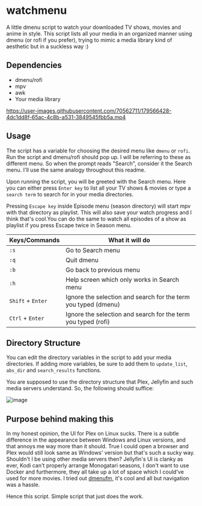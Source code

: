 # watchmenu
A little dmenu script to watch your downloaded TV shows, movies and anime in style. This script lists all your media in an organized manner using dmenu (or rofi if you prefer), trying to mimic a media library kind of aesthetic but in a suckless way :)

## Dependencies
- dmenu/rofi
- mpv
- awk
- Your media library

https://user-images.githubusercontent.com/70562711/179566428-4dc1dd8f-65ac-4c8b-a531-3849545fbb5a.mp4

## Usage

The script has a variable for choosing the desired menu like `dmenu` or `rofi`. Run the script and dmenu/rofi should pop up. I will be referring to these as different menu. So when the prompt reads "Search", consider it the Search menu. I'll use the same analogy throughout this readme.

Upon running the script, you will be greeted with the Search menu. Here you can either press `Enter key` to list all your TV shows & movies or type a `search term` to search for in your media directories.

Pressing `Escape key` inside Episode menu (season directory) will start mpv with that directory as playlist. This will also save your watch progress and I think that's cool.You can do the same to watch all episodes of a show as playlist if you press Escape twice in Season menu. 

| Keys/Commands     | What it will do                                                  |
|-------------------|------------------------------------------------------------------|
| `:s`              | Go to Search menu                                                |
| `:q`              | Quit dmenu                                                       |
| `:b`              | Go back to previous menu                                         |
| `:h`              | Help screen which only works in Search menu                      |
| `Shift` + `Enter` | Ignore the selection and search for the term you typed (dmenu)   |
| `Ctrl` + `Enter`  | Ignore the selection and search for the term you typed (rofi)    |

## Directory Structure

You can edit the directory variables in the script to add your media directories. If adding more variables, be sure to add them to `update_list`, `abs_dir` and `search_results` functions. 

You are supposed to use the directory structure that Plex, Jellyfin and such media servers understand. So, the following should suffice:

![image](https://user-images.githubusercontent.com/70562711/171038983-d9c07095-d3fa-4fa6-957e-f681c3b653f9.png)


## Purpose behind making this
In my honest opinion, the UI for Plex on Linux sucks. There is a subtle difference in the appearance between Windows and Linux versions, and that annoys me way more than it should. True I could open a browser and Plex would still look same as Windows' version but that's such a sucky way. Shouldn't I be using other media servers then? Jellyfin's UI is clanky as ever, Kodi can't properly arrange Monogatari seasons, I don't want to use Docker and furthermore, they all take up a lot of space which I could've used for more movies. I tried out [dmenufm](https://github.com/huijunchen9260/dmenufm), it's cool and all but navigation was a hassle.

Hence this script. Simple script that just does the work.
